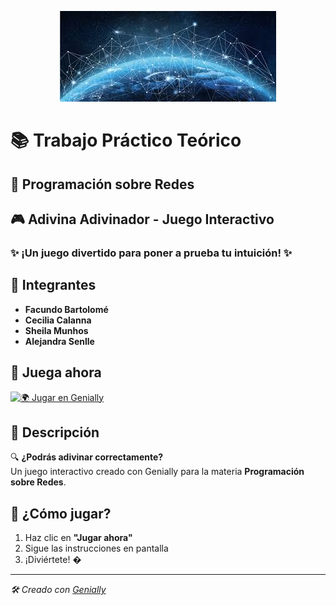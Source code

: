 <p align="center">
  <img src="assets/redes.jpg" alt="Logo de Redes en el mundo">
</p>

# 📚 Trabajo Práctico Teórico
## **📡 Programación sobre Redes**

## 🎮 Adivina Adivinador - Juego Interactivo  

### ✨ **¡Un juego divertido para poner a prueba tu intuición!** ✨   

## 👥 Integrantes  
* **Facundo Bartolomé**  
* **Cecilia Calanna**  
* **Sheila Munhos**  
* **Alejandra Senlle**  

## 🔗 Juega ahora  

[![🌍 Jugar en Genially](https://img.shields.io/badge/Genially-🎮_Jugar_ahora-FF6D01?style=for-the-badge&logo=genially&logoColor=white)](https://view.genially.com/6802cd34e42e89164db0fae2/interactive-content-adivina-adivinador)  

## 📝 Descripción  
🔍 **¿Podrás adivinar correctamente?**  
Un juego interactivo creado con Genially para la materia **Programación sobre Redes**.  

## 📌 ¿Cómo jugar?  
1. Haz clic en **"Jugar ahora"**  
2. Sigue las instrucciones en pantalla  
3. ¡Diviértete! �  

---  
*🛠️ Creado con [Genially](https://genially.com/)*  
